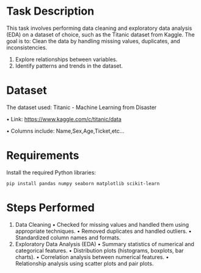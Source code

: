 # Task Description
This task involves performing data cleaning and exploratory data analysis (EDA) on a dataset of choice, such as the Titanic dataset from Kaggle. The goal is to:
Clean the data by handling missing values, duplicates, and inconsistencies.
1. Explore relationships between variables.
2. Identify patterns and trends in the dataset.

# Dataset
The dataset used: Titanic - Machine Learning from Disaster 

• Link: https://www.kaggle.com/c/titanic/data

• Columns include: Name,Sex,Age,Ticket,etc...

# Requirements
Install the required Python libraries:

    pip install pandas numpy seaborn matplotlib scikit-learn



# Steps Performed
1. Data Cleaning
   • Checked for missing values and handled them using appropriate techniques.
   • Removed duplicates and handled outliers.
   • Standardized column names and formats.
2. Exploratory Data Analysis (EDA)
   • Summary statistics of numerical and categorical features.
   • Distribution plots (histograms, boxplots, bar charts).
   • Correlation analysis between numerical features.
   • Relationship analysis using scatter plots and pair plots.
